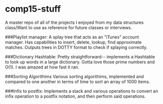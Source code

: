 # comp15-stuff
A master repo of all of the projects I enjoyed from my data structures class/Want to use as reference for future classes or interviews.

###Playlist manager:
A splay tree that acts as an "iTunes" account manager. Has capabilities to insert, delete, lookup, find approximate matches. Outputs trees in DOTTY format to check if splaying correctly.

###Dictionary Hashtable:
Pretty straightforward-- implements a Hashtable to look up words in a large dictionary. Gotta love those prime numbers and O(1). I was amazed at how fast it ran.

###Sorting Algorithims
Various sorting algorithims, implemented and compared to one another in terms of time to sort an array of 1000 items.

###Infix to postfix:
Implements a stack and various operations to convert an infix operation to a postfix notation, and then perform said operations.

